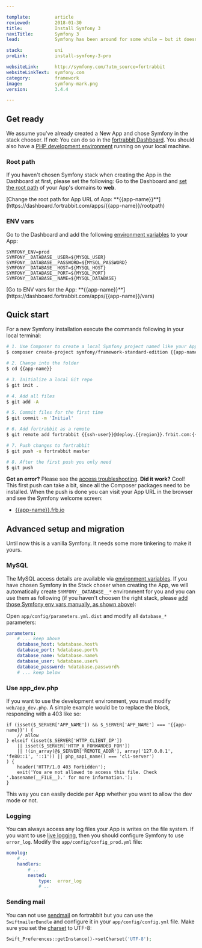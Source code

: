 ```yaml
---

template:         article
reviewed:         2018-01-30
title:            Install Symfony 3
naviTitle:        Symfony 3
lead:             Symfony has been around for some while — but it doesn't look old. Learn how to install and tune Symfony 2 or 3 on fortrabbit.

stack:            uni
proLink:          install-symfony-3-pro

websiteLink:      http://symfony.com/?utm_source=fortrabbit
websiteLinkText:  symfony.com
category:         framework
image:            symfony-mark.png
version:          3.4.4

---
```



## Get ready

We assume you've already created a New App and chose Symfony in the stack chooser. If not: You can do so in the [fortrabbit Dashboard](/dashboard). You should also have a [PHP development environment](/local-development) running on your local machine.


### Root path

If you haven't chosen Symfony stack when creating the App in the Dashboard at first, please set the following: Go to the Dashboard and [set the root path](/app#toc-root-path) of your App's domains to **web**.

<div markdown="1" data-user="known">
[Change the root path for App URL of App: **{{app-name}}**](https://dashboard.fortrabbit.com/apps/{{app-name}}/rootpath)
</div>


### ENV vars

Go to the Dashboard and add the following [environment variables](/env-vars) to your App:

```plain
SYMFONY_ENV=prod
SYMFONY__DATABASE__USER=${MYSQL_USER}
SYMFONY__DATABASE__PASSWORD=${MYSQL_PASSWORD}
SYMFONY__DATABASE__HOST=${MYSQL_HOST}
SYMFONY__DATABASE__PORT=${MYSQL_PORT}
SYMFONY__DATABASE__NAME=${MYSQL_DATABASE}
```

<div markdown="1" data-user="known">
[Go to ENV vars for the App: **{{app-name}}**](https://dashboard.fortrabbit.com/apps/{{app-name}}/vars)
</div>



## Quick start

For a new Symfony installation execute the commands following in your local terminal:

```bash
# 1. Use Composer to create a local Symfony project named like your App
$ composer create-project symfony/framework-standard-edition {{app-name}} "3.4.*"

# 2. Change into the folder
$ cd {{app-name}}

# 3. Initialize a local Git repo
$ git init .

# 4. Add all files
$ git add -A

# 5. Commit files for the first time
$ git commit -m 'Initial'

# 6. Add fortrabbit as a remote
$ git remote add fortrabbit {{ssh-user}}@deploy.{{region}}.frbit.com:{{app-name}}.git

# 7. Push changes to fortrabbit
$ git push -u fortrabbit master

# 8. After the first push you only need
$ git push
```

**Got an error?** Please see the [access troubleshooting](/access-methods#toc-troubleshooting). **Did it work?** Cool! This first push can take a bit, since all the Composer packages need to be installed. When the push is done you can visit your App URL in the browser and see the Symfony welcome screen:

* [{{app-name}}.frb.io](https://{{app-name}}.frb.io)


## Advanced setup and migration

Until now this is a vanilla Symfony. It needs some more tinkering to make it yours.

### MySQL

The MySQL access details are available via [environment variables](env-vars). If you have chosen Symfony in the Stack choser when creating the App, we will automatically create `SYMFONY__DATABASE__*` environment for you and you can use them as following (if you haven't choosen the right stack, please [add those Symfony env vars manually, as shown above](#toc-env-vars)):

Open `app/config/parameters.yml.dist` and modify all `database_*` parameters:

```yaml
parameters:
    # ... keep above
    database_host: %database.host%
    database_port: %database.port%
    database_name: %database.name%
    database_user: %database.user%
    database_password: %database.password%
    # ... keep below
```


### Use app_dev.php

If you want to use the development environment, you must modify `web/app_dev.php`. A simple example would be to replace the block, responding with a 403 like so:

```
if (isset($_SERVER['APP_NAME']) && $_SERVER['APP_NAME'] === '{{app-name}}') {
    // allow
} elseif (isset($_SERVER['HTTP_CLIENT_IP'])
    || isset($_SERVER['HTTP_X_FORWARDED_FOR'])
    || !(in_array(@$_SERVER['REMOTE_ADDR'], array('127.0.0.1', 'fe80::1', '::1')) || php_sapi_name() === 'cli-server')
) {
    header('HTTP/1.0 403 Forbidden');
    exit('You are not allowed to access this file. Check '.basename(__FILE__).' for more information.');
}
```

This way you can easily decide per App whether you want to allow the dev mode or not.


### Logging

You can always access any log files your App is writes on the file system. If you want to use [live logging](logging#toc-live-log-access), then you should configure Symfony to use `error_log`. Modify the `app/config/config_prod.yml` file:

``` yaml
monolog:
    # ..
    handlers:
        # ..
        nested:
            type:  error_log
            # ..
```

### Sending mail

You can not use [sendmail](quirks#toc-mailing) on fortrabbit but you can use the `SwiftmailerBundle` and configure it in your `app/config/config.yml` file. Make sure you set the [charset](encoding) to UTF-8:

```php
Swift_Preferences::getInstance()->setCharset('UTF-8');
```
